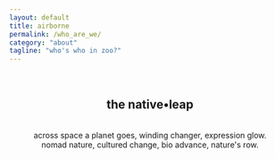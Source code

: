 ```yaml
---
layout: default
title: airborne
permalink: /who_are_we/
category: "about"
tagline: "who's who in zoo?"
---
```

<br>
<div class="home" style="text-align:center;">
<h2>the native•leap</h2>
<br>
across space a planet goes, winding changer, expression glow.
<br>
nomad nature, cultured change, bio advance, nature's row.
<br>
<br>
</div>
<br>
